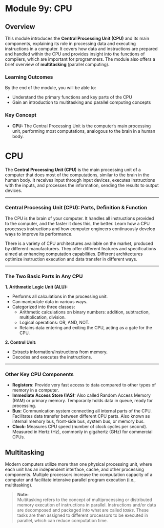 # Module 9y: CPU

## Overview 
This module introduces the **Central Processing Unit (CPU)** and its main components, explaining its role in processing data and executing instructions in a computer. It covers how data and instructions are prepared and handled within the CPU and provides insight into the functions of compilers, which are important for programmers. The module also offers a brief overview of **multitasking** (parallel computing).

### Learning Outcomes
By the end of the module, you will be able to:

- Understand the primary functions and key parts of the CPU  
- Gain an introduction to multitasking and parallel computing concepts  

### Key Concept
- **CPU:** The Central Processing Unit is the computer’s main processing unit, performing most computations, analogous to the brain in a human body.

# CPU

The **Central Processing Unit (CPU)** is the main processing unit of a computer that does most of the computations, similar to the brain in the human body. It receives input through input devices, executes instructions with the inputs, and processes the information, sending the results to output devices.

---

### Central Processing Unit (CPU): Parts, Definition & Function

The CPU is the brain of your computer. It handles all instructions provided to the computer, and the faster it does this, the better. Learn how a CPU processes instructions and how computer engineers continuously develop ways to improve its performance.  

There is a variety of CPU architectures available on the market, produced by different manufacturers. They offer different features and specifications aimed at enhancing computation capabilities. Different architectures optimize instruction execution and data transfer in different ways.

---

### The Two Basic Parts in Any CPU

**1. Arithmetic Logic Unit (ALU):**  
- Performs all calculations in the processing unit.  
- Can manipulate data in various ways.  
- Categorized into three classes:  
  - Arithmetic calculations on binary numbers: addition, subtraction, multiplication, division.  
  - Logical operations: OR, AND, NOT.  
  - Retains data entering and exiting the CPU, acting as a gate for the CPU.

**2. Control Unit:**  
- Extracts information/instructions from memory.  
- Decodes and executes the instructions.

---

### Other Key CPU Components

- **Registers:** Provide very fast access to data compared to other types of memory in a computer.  
- **Immediate Access Store (IAS):** Also called Random Access Memory (RAM) or primary memory. Temporarily holds data in queue, ready for processing.  
- **Bus:** Communication system connecting all internal parts of the CPU. Facilitates data transfer between different CPU parts. Also known as internal memory bus, front-side bus, system bus, or memory bus.  
- **Clock:** Measures CPU speed (number of clock cycles per second). Measured in Hertz (Hz), commonly in gigahertz (GHz) for commercial CPUs.

## Multitasking

Modern computers utilize more than one physical processing unit, where each unit has an independent interface, cache, and other processing components. Multiple processors increase the computation capacity of a computer and facilitate intensive parallel program execution (i.e., multitasking).

> **Note:**  
> Multitasking refers to the concept of multiprocessing or distributed memory execution of instructions in parallel. Instructions and/or data are decomposed and packaged into what are called *tasks*. These tasks are then assigned to different processors to be executed in parallel, which can reduce computation time.
